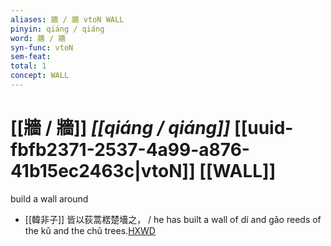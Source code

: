 ```yaml
---
aliases: 牆 / 牆 vtoN WALL
pinyin: qiáng / qiáng
word: 牆 / 牆
syn-func: vtoN
sem-feat: 
total: 1
concept: WALL 
---
```

# [[牆 / 牆]] *[[qiáng / qiáng]]*  [[uuid-fbfb2371-2537-4a99-a876-41b15ec2463c|vtoN]] [[WALL]]
build a wall around
 - [[韓非子]] 皆以荻蒿楛楚墻之， / he has built a wall of dí and gǎo reeds of the kǔ and the chǔ trees.[HXWD](https://hxwd.org/textview.html?location=KR3c0005_tls_010-62a.5)